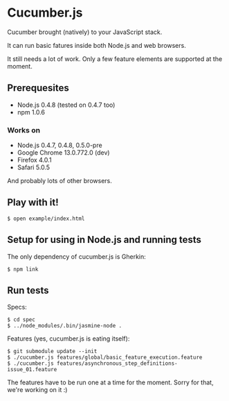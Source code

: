 # Cucumber.js

Cucumber brought (natively) to your JavaScript stack.

It can run basic fatures inside both Node.js and web browsers.

It still needs a lot of work. Only a few feature elements are supported at the moment.

## Prerequesites

* Node.js 0.4.8 (tested on 0.4.7 too)
* npm 1.0.6

### Works on

* Node.js 0.4.7, 0.4.8, 0.5.0-pre
* Google Chrome 13.0.772.0 (dev)
* Firefox 4.0.1
* Safari 5.0.5

And probably lots of other browsers.

## Play with it!

    $ open example/index.html

## Setup for using in Node.js and running tests

The only dependency of cucumber.js is Gherkin:

    $ npm link
    
## Run tests

Specs:

    $ cd spec
    $ ../node_modules/.bin/jasmine-node .
    
Features (yes, cucumber.js is eating itself):

    $ git submodule update --init
    $ ./cucumber.js features/global/basic_feature_execution.feature
    $ ./cucumber.js features/asynchronous_step_definitions-issue_01.feature

The features have to be run one at a time for the moment. Sorry for that, we're working on it :)
